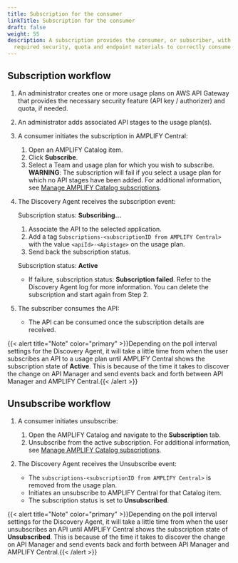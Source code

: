 ```yaml
---
title: Subscription for the consumer
linkTitle: Subscription for the consumer
draft: false
weight: 55
description: A subscription provides the consumer, or subscriber, with the
  required security, quota and endpoint materials to correctly consume the API.
---
```

## Subscription workflow

1. An administrator creates one or more usage plans on AWS API Gateway that provides the necessary security feature (API key / authorizer) and quota, if needed.
2. An administrator adds associated API stages to the usage plan(s).
3. A consumer initiates the subscription in AMPLIFY Central:

   1. Open an AMPLIFY Catalog item.
   2. Click **Subscribe**.
   3. Select a Team and usage plan for which you wish to subscribe. **WARNING**: The subscription will fail if you select a usage plan for which no API stages have been added. For additional information, see [Manage AMPLIFY Catalog subscriptions](/docs/catalog/manage_subscriptions/index.html).
4. The Discovery Agent receives the subscription event:

   Subscription status: **Subscribing...**

   1. Associate the API to the selected application.
   2. Add a tag `Subscriptions-<subscriptionID from AMPLIFY Central>` with the value `<apiId>-<Apistage>` on the usage plan.
   3. Send back the subscription status.

   Subscription status: **Active**

   * If failure, subscription status: **Subscription failed**. Refer to the Discovery Agent log for more information. You can delete the subscription and start again from Step 2.
5. The subscriber consumes the API:

   * The API can be consumed once the subscription details are received.

{{< alert title="Note" color="primary" >}}Depending on the poll interval settings for the Discovery Agent, it will take a little time from when the user subscribes an API to a usage plan until AMPLIFY Central shows the subscription state of **Active**. This is because of the time it takes to discover the change on API Manager and send events back and forth between API Manager and AMPLIFY Central.{{< /alert >}}

## Unsubscribe workflow

1. A consumer initiates unsubscribe:

   1. Open the AMPLIFY Catalog and navigate to the **Subscription** tab.
   2. Unsubscribe from the active subscription.  For additional information, see [Manage AMPLIFY Catalog subscriptions](/docs/catalog/manage_subscriptions/index.html).

2. The Discovery Agent receives the Unsubscribe event:

   * The `subscriptions-<subscriptionID from AMPLIFY Central>` is removed from the usage plan.
   * Initiates an unsubscribe to AMPLIFY Central for that Catalog item.
   * The subscription status is set to **Unsubscribed**.

{{< alert title="Note" color="primary" >}}Depending on the poll interval settings for the Discovery Agent, it will take a little time from when the user unsubscribes an API until AMPLIFY Central shows the subscription state of **Unsubscribed**. This is because of the time it takes to discover the change on API Manager and send events back and forth between API Manager and AMPLIFY Central.{{< /alert >}}
